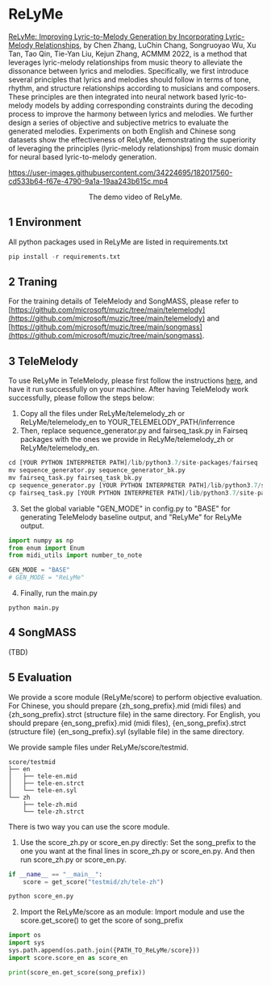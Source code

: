 # ReLyMe

[ReLyMe: Improving Lyric-to-Melody Generation by Incorporating Lyric-Melody Relationships](https://arxiv.org/pdf/2207.05688.pdf), by Chen Zhang, LuChin Chang, Songruoyao Wu, Xu Tan, Tao Qin, Tie-Yan Liu, Kejun Zhang, ACMMM 2022, is a method that leverages lyric-melody relationships from music theory to alleviate the dissonance between lyrics and melodies. Specifically, we first introduce several principles that lyrics and melodies should follow in terms of tone, rhythm, and structure relationships according to musicians and composers. These principles are then integrated into neural network based lyric-to-melody models by adding corresponding constraints during the decoding process to improve the harmony between lyrics and melodies. We further design a series of objective and subjective metrics to evaluate the generated melodies. Experiments on both English and Chinese song datasets show the effectiveness of ReLyMe, demonstrating the superiority of leveraging the principles (lyric-melody relationships) from music domain for neural based lyric-to-melody generation.

https://user-images.githubusercontent.com/34224695/182017560-cd533b64-f67e-4790-9a1a-19aa243b615c.mp4


<p align="center"> The demo video of ReLyMe. </p>

## 1 Environment

All python packages used in ReLyMe are listed in requirements.txt
```python
pip install -r requirements.txt
```

## 2 Traning

For the training details of TeleMelody and SongMASS, please refer to [https://github.com/microsoft/muzic/tree/main/telemelody](https://github.com/microsoft/muzic/tree/main/telemelody) and [https://github.com/microsoft/muzic/tree/main/songmass](https://github.com/microsoft/muzic/tree/main/songmass).


## 3 TeleMelody

To use ReLyMe in TeleMelody, please first follow the instructions [here](https://github.com/microsoft/muzic/tree/main/telemelody), and have it run successfully on your machine. After having TeleMelody work successfully, please follow the steps below:

1. Copy all the files under ReLyMe/telemelody_zh or ReLyMe/telemelody_en to YOUR_TELEMELODY_PATH/inferrence
2. Then, replace sequence_generator.py and fairseq_task.py in Fairseq packages with the ones we provide in ReLyMe/telemelody_zh or ReLyMe/telemelody_en.
```python
cd [YOUR PYTHON INTERPRETER PATH]/lib/python3.7/site-packages/fairseq
mv sequence_generator.py sequence_generator_bk.py
mv fairseq_task.py fairseq_task_bk.py
cp sequence_generator.py [YOUR PYTHON INTERPRETER PATH]/lib/python3.7/site-packages/fairseq/
cp fairseq_task.py [YOUR PYTHON INTERPRETER PATH]/lib/python3.7/site-packages/fairseq/tasks
```
3. Set the global variable "GEN_MODE" in config.py to "BASE" for generating TeleMelody baseline output, and "ReLyMe" for ReLyMe output.
```python
import numpy as np
from enum import Enum
from midi_utils import number_to_note

GEN_MODE = "BASE"
# GEN_MODE = "ReLyMe"
```
4. Finally, run the main.py
```shell
python main.py
```

## 4 SongMASS
(TBD)

## 5 Evaluation

We provide a score module (ReLyMe/score) to perform objective evaluation. For Chinese, you should prepare {zh_song_prefix}.mid (midi files) and {zh_song_prefix}.strct (structure file) in the same directory. For English, you should prepare {en_song_prefix}.mid (midi files), {en_song_prefix}.strct (structure file) {en_song_prefix}.syl (syllable file) in the same directory.

We provide sample files under ReLyMe/score/testmid.

```shell
score/testmid
├── en
│   ├── tele-en.mid
│   ├── tele-en.strct
│   └── tele-en.syl
└── zh
    ├── tele-zh.mid
    └── tele-zh.strct
```

There is two way you can use the score module.

1. Use the score_zh.py or score_en.py directly:
   Set the song_prefix to the one you want at the final lines in score_zh.py or score_en.py. And then run score_zh.py or score_en.py.
```python
if __name__ == "__main__":
	score = get_score("testmid/zh/tele-zh")
```

```python
python score_en.py
```

2. Import the ReLyMe/score as an module:
   Import module and use the score.get_score() to get the score of song_prefix
```python
import os
import sys
sys.path.append(os.path.join({PATH_TO_ReLyMe/score}))
import score.score_en as score_en
```

```python
print(score_en.get_score(song_prefix))
```

